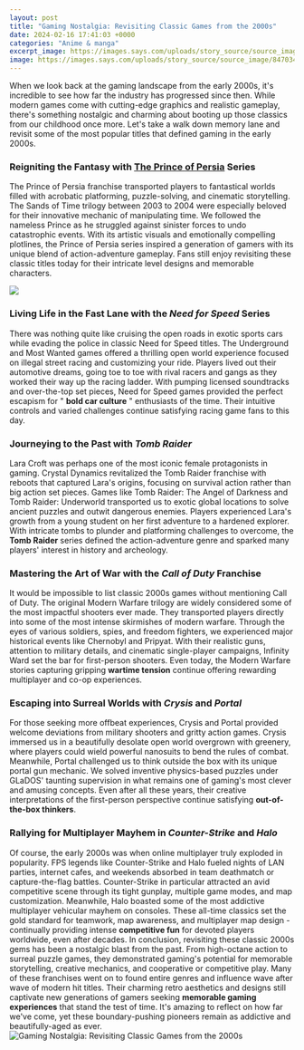 ```yaml
---
layout: post
title: "Gaming Nostalgia: Revisiting Classic Games from the 2000s"
date: 2024-02-16 17:41:03 +0000
categories: "Anime & manga"
excerpt_image: https://images.says.com/uploads/story_source/source_image/847034/60ba.png
image: https://images.says.com/uploads/story_source/source_image/847034/60ba.png
---
```


When we look back at the gaming landscape from the early 2000s, it's incredible to see how far the industry has progressed since then. While modern games come with cutting-edge graphics and realistic gameplay, there's something nostalgic and charming about booting up those classics from our childhood once more. Let's take a walk down memory lane and revisit some of the most popular titles that defined gaming in the early 2000s.
### Reigniting the Fantasy with [The Prince of Persia](https://store.fi.io.vn/womens-cute-chihuahua-rainbow-unicorn-lgbtq-ally-dog-lover-mom-dad-v-neck-t-shirt/women&) Series 
The Prince of Persia franchise transported players to fantastical worlds filled with acrobatic platforming, puzzle-solving, and cinematic storytelling. The Sands of Time trilogy between 2003 to 2004 were especially beloved for their innovative mechanic of manipulating time. We followed the nameless Prince as he struggled against sinister forces to undo catastrophic events. With its artistic visuals and emotionally compelling plotlines, the Prince of Persia series inspired a generation of gamers with its unique blend of action-adventure gameplay. Fans still enjoy revisiting these classic titles today for their intricate level designs and memorable characters.

![](https://i.ytimg.com/vi/d-ft1TfaofI/maxresdefault.jpg)
### Living Life in the Fast Lane with the **_Need for Speed_** Series
There was nothing quite like cruising the open roads in exotic sports cars while evading the police in classic Need for Speed titles. The Underground and Most Wanted games offered a thrilling open world experience focused on illegal street racing and customizing your ride. Players lived out their automotive dreams, going toe to toe with rival racers and gangs as they worked their way up the racing ladder. With pumping licensed soundtracks and over-the-top set pieces, Need for Speed games provided the perfect escapism for " **bold car culture** " enthusiasts of the time. Their intuitive controls and varied challenges continue satisfying racing game fans to this day.
### Journeying to the Past with **_Tomb Raider_** 
Lara Croft was perhaps one of the most iconic female protagonists in gaming. Crystal Dynamics revitalized the Tomb Raider franchise with reboots that captured Lara's origins, focusing on survival action rather than big action set pieces. Games like Tomb Raider: The Angel of Darkness and Tomb Raider: Underworld transported us to exotic global locations to solve ancient puzzles and outwit dangerous enemies. Players experienced Lara's growth from a young student on her first adventure to a hardened explorer. With intricate tombs to plunder and platforming challenges to overcome, the **Tomb Raider** series defined the action-adventure genre and sparked many players' interest in history and archeology.
### Mastering the Art of War with the **_Call of Duty_** Franchise
It would be impossible to list classic 2000s games without mentioning Call of Duty. The original Modern Warfare trilogy are widely considered some of the most impactful shooters ever made. They transported players directly into some of the most intense skirmishes of modern warfare. Through the eyes of various soldiers, spies, and freedom fighters, we experienced major historical events like Chernobyl and Pripyat. With their realistic guns, attention to military details, and cinematic single-player campaigns, Infinity Ward set the bar for first-person shooters. Even today, the Modern Warfare stories capturing gripping **wartime tension** continue offering rewarding multiplayer and co-op experiences. 
### Escaping into Surreal Worlds with **_Crysis_** and **_Portal_**
For those seeking more offbeat experiences, Crysis and Portal provided welcome deviations from military shooters and gritty action games. Crysis immersed us in a beautifully desolate open world overgrown with greenery, where players could wield powerful nanosuits to bend the rules of combat. Meanwhile, Portal challenged us to think outside the box with its unique portal gun mechanic. We solved inventive physics-based puzzles under GLaDOS' taunting supervision in what remains one of gaming's most clever and amusing concepts. Even after all these years, their creative interpretations of the first-person perspective continue satisfying **out-of-the-box thinkers**.
### Rallying for Multiplayer Mayhem in **_Counter-Strike_** and **_Halo_**
Of course, the early 2000s was when online multiplayer truly exploded in popularity. FPS legends like Counter-Strike and Halo fueled nights of LAN parties, internet cafes, and weekends absorbed in team deathmatch or capture-the-flag battles. Counter-Strike in particular attracted an avid competitive scene through its tight gunplay, multiple game modes, and map customization. Meanwhile, Halo boasted some of the most addictive multiplayer vehicular mayhem on consoles. These all-time classics set the gold standard for teamwork, map awareness, and multiplayer map design - continually providing intense **competitive fun** for devoted players worldwide, even after decades.
In conclusion, revisiting these classic 2000s gems has been a nostalgic blast from the past. From high-octane action to surreal puzzle games, they demonstrated gaming's potential for memorable storytelling, creative mechanics, and cooperative or competitive play. Many of these franchises went on to found entire genres and influence wave after wave of modern hit titles. Their charming retro aesthetics and designs still captivate new generations of gamers seeking **memorable gaming experiences** that stand the test of time. It's amazing to reflect on how far we've come, yet these boundary-pushing pioneers remain as addictive and beautifully-aged as ever.
![Gaming Nostalgia: Revisiting Classic Games from the 2000s](https://images.says.com/uploads/story_source/source_image/847034/60ba.png)